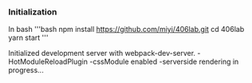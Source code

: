 ### Initialization

In bash
'''bash
npm install https://github.com/miyi/406lab.git
cd 406lab
yarn start
'''

Initialized development server with webpack-dev-server.
  -HotModuleReloadPlugin
  -cssModule enabled 
  -serverside rendering in progress...
